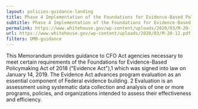```yaml
---
layout: policies-guidance-landing
title: Phase 4 Implementation of the Foundations for Evidence-Based Policymaking Act of 2018
subtitle: Phase 4 Implementation of the Foundations for Evidence-Based Policymaking Act of 2018
permalink: https://www.whitehouse.gov/wp-content/uploads/2020/03/M-20-12.pdf
url: https://www.whitehouse.gov/wp-content/uploads/2020/03/M-20-12.pdf 
filters: OMB-guidance
---
```



This Memorandum provides guidance to CFO Act agencies necessary to meet certain requirements of the Foundations for Evidence-Based Policymaking Act of 2018 ("Evidence Act"),1 which was signed into law on January 14, 2019. The Evidence Act advances program evaluation as an essential component of Federal evidence building. 2 Evaluation is an assessment using systematic data collection and analysis of one or more programs, policies, and organizations intended to assess their effectiveness and efficiency.
